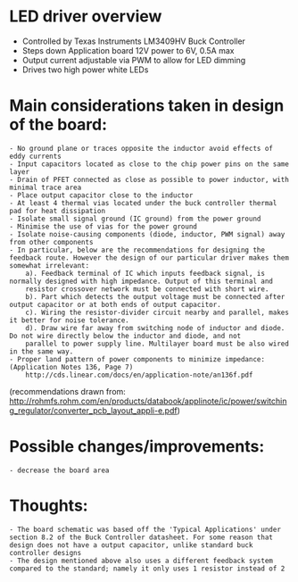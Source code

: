 # LED driver overview
- Controlled by Texas Instruments LM3409HV Buck Controller
- Steps down Application board 12V power to 6V, 0.5A max
- Output current adjustable via PWM to allow for LED dimming
- Drives two high power white LEDs

# Main considerations taken in design of the board:
	- No ground plane or traces opposite the inductor avoid effects of eddy currents
	- Input capacitors located as close to the chip power pins on the same layer
	- Drain of PFET connected as close as possible to power inductor, with minimal trace area
	- Place output capacitor close to the inductor
	- At least 4 thermal vias located under the buck controller thermal pad for heat dissipation	
	- Isolate small signal ground (IC ground) from the power ground
	- Minimise the use of vias for the power ground
	- Isolate noise-causing components (diode, inductor, PWM signal) away from other components
	- In particular, below are the recommendations for designing the feedback route. However the design of our particular driver makes them somewhat irrelevant:
		a). Feedback terminal of IC which inputs feedback signal, is normally designed with high impedance. Output of this terminal and
		resistor crossover network must be connected with short wire.
		b). Part which detects the output voltage must be connected after output capacitor or at both ends of output capacitor.
		c). Wiring the resistor-divider circuit nearby and parallel, makes it better for noise tolerance.
		d). Draw wire far away from switching node of inductor and diode. Do not wire directly below the inductor and diode, and not
		parallel to power supply line. Multilayer board must be also wired in the same way. 
	- Proper land pattern of power components to minimize impedance: (Application Notes 136, Page 7)
		http://cds.linear.com/docs/en/application-note/an136f.pdf
	

(recommendations drawn from: http://rohmfs.rohm.com/en/products/databook/applinote/ic/power/switching_regulator/converter_pcb_layout_appli-e.pdf)

# Possible changes/improvements:
	- decrease the board area
	
# Thoughts:
	- The board schematic was based off the 'Typical Applications' under section 8.2 of the Buck Controller datasheet. For some reason that design does not have a output capacitor, unlike standard buck controller designs
	- The design mentioned above also uses a different feedback system compared to the standard; namely it only uses 1 resistor instead of 2